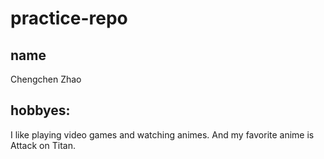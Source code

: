 # practice-repo

## name 
Chengchen Zhao

## hobbyes:
I like playing video games and watching animes.
And my favorite anime is Attack on Titan.
  
